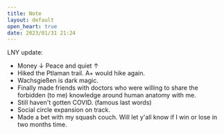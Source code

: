 ```yaml
---
title: Note
layout: default
open_heart: true
date: 2023/01/31 21:24
---
```


LNY update:

- Money ↓ Peace and quiet ↑
- Hiked the Ptlaman trail. A+ would hike again.
- Wachsgießen is dark magic.
- Finally made friends with doctors who were willing to share the forbidden (to me) knowledge around human anatomy with me.
- Still haven't gotten COVID. (famous last words)
- Social circle expansion on track.
- Made a bet with my squash couch. Will let y'all know if I win or lose in two months time.
